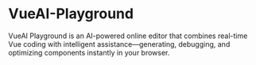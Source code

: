 # VueAI-Playground
VueAI Playground is an AI-powered online editor that combines real-time Vue coding with intelligent assistance—generating, debugging, and optimizing components instantly in your browser.
